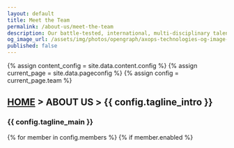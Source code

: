 ```yaml
---
layout: default
title: Meet the Team
permalink: /about-us/meet-the-team
description: Our battle-tested, international, multi-disciplinary talent pool.
og_image_url: /assets/img/photos/opengraph/axops-technologies-og-image-v1.jpg
published: false
---
```

{% assign content_config = site.data.content.config %}
{% assign current_page = site.data.pageconfig %}
{% assign config = current_page.team %}

  <div class="content-wrapper">
    <!-- .content-wrapper -->
    <section class="wrapper bg-light wrapper-border">
        <div class="container py-14 py-md-16">
            <div class="row mb-3">
                <div class="col-md-10 col-lg-12 col-xl-10 col-xxl-9 mx-auto text-center" data-cues="slideInDown" data-group="page-title" data-delay="50">
                    <h2 class="fs-15 text-uppercase text-muted mb-3"><a href="{{ site.url }}">HOME</a> > ABOUT US > {{ config.tagline_intro }}</h2>
                    <h3 class="display-5 mb-7 px-lg-19 px-xl-18">{{ config.tagline_main }}</h3>
                </div>
                <!--/column -->
            </div>
            <!--/.row -->
            <div class="row grid-view gx-md-8 gx-xl-10 gy-8 gy-lg-8" data-cue="slideInDown" data-delay="500">
                {% for member in config.members %}
                {% if member.enabled %}
                <div class="col-md-6 col-lg-3">
                    <div class="position-relative">
                    <div class="shape rounded bg-soft-blue rellax d-md-block" data-rellax-speed="0" style="bottom: -0.75rem; right: -0.75rem; width: 98%; height: 98%; z-index:0"></div>
                    {% if member.bio %}
                    <a href="#{{ member.slug }}">
                    {% endif %}
                    <div class="card">
                        <figure class="card-img-top"><img class="img-fluid" src="{{ member.image_src }}" srcset="{{ member.image_src }}" alt="" /></figure>
                        <div class="card-body px-6 py-5">
                        <h4 class="mb-1">{{ member.name }}</h4>
                        <p class="mb-0">{{ member.role }}</p>
                        </div>
                        <!--/.card-body -->
                    </div>
                    {% if member.bio %}
                    </a>
                    {% endif %}
                    <!-- /.card -->
                    </div>
                    <!-- /div -->
                </div>
                {% endif %}
                {% endfor %}
                <!--/column -->
            </div>
            <!--/.row -->
        </div>
        <!-- /.container -->
    </section>
    <!-- /section -->
    <section class="wrapper bg-light wrapper-border">
      <div class="container py-14 py-md-16 align-items-center">
        {% assign loc = "right" %}
        {% for member in config.members %}
        {% if member.enabled %}
          {% if member.bio %}
          <div class="card" style="margin-bottom: 2em;">
            <a name="{{ member.slug }}" style="visibility: hidden;"></a>
            <div class="row card-body gx-lg-8 gx-xl-12 gy-10 mb-4 mb-md-4 align-items-center" data-cues="slideInDown" data-group="page-title" data-delay="10">
              {% if loc == "right" %}
              <div class="col-lg-4 order-lg-2 position-relative">
              {% else %}
              <div class="col-lg-4 position-relative">
              {% endif %}
                <figure class="rounded mb-0"><img class="img-fluid" style="max-width: 400px; max-height: 400px;" src="{{ member.image_src }}" srcset="{{ member.image_src }}" alt=""></figure>
              </div>
              <!--/column -->
              <div class="col-lg-8">
                <h3 class="display-5 mb-4">{{ member.name }} | {{ member.role }}</h3>
                <p class="mb-5" align="justify">{{ member.bio }}</p>
                {% if member.skills %}
                {% for skill in member.skills %}
                  <span class="btn btn-soft-blue btn-sm rounded" style="margin-bottom: 0.5em; margin-right: 0.2em;">{{ skill }}</span>
                {% endfor %}
                {% endif %}
              </div>
              <!--/column -->
            </div>
          </div><!-- <hr /> -->
          <!--/.row -->
          {% if loc == "right" %}
            {% assign loc = "left" %}
          {% else %}
            {% assign loc = "right" %}
          {% endif %}
          {% endif %}
        {% endif %}
        {% endfor %}
      </div>
      <!-- /.container -->
    </section>
    <!-- /section -->
    {% include contact-form-4.html %}
  </div>
  <!-- /.content-wrapper -->